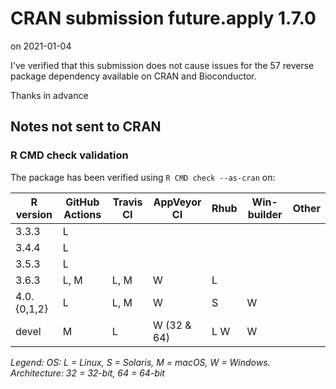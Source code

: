 # CRAN submission future.apply 1.7.0

on 2021-01-04

I've verified that this submission does not cause issues for the 57 reverse package dependency available on CRAN and Bioconductor.

Thanks in advance


## Notes not sent to CRAN

### R CMD check validation

The package has been verified using `R CMD check --as-cran` on:

| R version          | GitHub Actions | Travis CI | AppVeyor CI | Rhub      | Win-builder | Other  |
| ------------------ | -------------- | --------- | ----------- | --------- | ----------- | ------ |
| 3.3.3              | L              |           |             |           |             |        |
| 3.4.4              | L              |           |             |           |             |        |
| 3.5.3              | L              |           |             |           |             |        |
| 3.6.3              | L, M           | L, M      | W           | L         |             |        |
| 4.0.{0,1,2}        | L              | L, M      | W           |    S      | W           |        |
| devel              |    M           | L         | W (32 & 64) | L     W   | W           |        |

*Legend: OS: L = Linux, S = Solaris, M = macOS, W = Windows.  Architecture: 32 = 32-bit, 64 = 64-bit*
